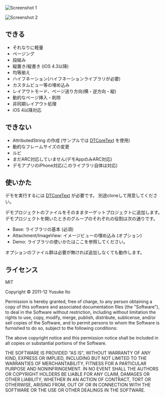 
![Screenshot 1](https://github.com/downloads/novi/LTCoreText/ss1-s.png)

![Screenshot 2](https://github.com/downloads/novi/LTCoreText/ss2.png)

## できる

* それなりに軽量
* ページング
* 段組み
* 縦置き/縦書き (iOS 4.3以降)
* 均等揃え
* ハイフネーション(ハイフネーションライブラリが必要)
* カスタムビュー等の埋め込み
* レイアウトモード、ページ送り方向(横・逆方向・縦)
* 動的なページ挿入・削除
* 非同期レイアウト処理
* iOS 4以降対応

## できない

* AttributedString の作成 (サンプルでは [DTCoreText](https://github.com/Cocoanetics/DTCoreText) を使用)
* 動的なフレームサイズの変更
* ルビ
* まだARC対応していません(デモAppのみARC対応)
* デモアプリのiPhone対応(このライブラリ自体は対応)

## 使いかた

デモを実行するには [DTCoreText](https://github.com/Cocoanetics/DTCoreText) が必要です。
別途cloneして用意してください。

デモプロジェクトのファイルをそのままターゲットプロジェクトに追加します。
デモプロジェクトを開いたときのグループのそれぞれの役割は次の通りです。

* Base: ライブラリの基本 (必須)
* Attachment/ImageView: イメージビューの埋め込み (オプション)
* Demo: ライブラリの使いかたはここを参照してください。

オプションのファイル群は必要が無ければ追加しなくても動作します。

## ライセンス
MIT

Copyright © 2011-12 Yusuke Ito

Permission is hereby granted, free of charge, to any person obtaining a copy of this software and associated documentation files (the "Software"), to deal in the Software without restriction, including without limitation the rights to use, copy, modify, merge, publish, distribute, sublicense, and/or sell copies of the Software, and to permit persons to whom the Software is furnished to do so, subject to the following conditions:

The above copyright notice and this permission notice shall be included in all copies or substantial portions of the Software.

THE SOFTWARE IS PROVIDED "AS IS", WITHOUT WARRANTY OF ANY KIND, EXPRESS OR IMPLIED, INCLUDING BUT NOT LIMITED TO THE WARRANTIES OF MERCHANTABILITY, FITNESS FOR A PARTICULAR PURPOSE AND NONINFRINGEMENT. IN NO EVENT SHALL THE AUTHORS OR COPYRIGHT HOLDERS BE LIABLE FOR ANY CLAIM, DAMAGES OR OTHER LIABILITY, WHETHER IN AN ACTION OF CONTRACT, TORT OR OTHERWISE, ARISING FROM, OUT OF OR IN CONNECTION WITH THE SOFTWARE OR THE USE OR OTHER DEALINGS IN THE SOFTWARE.